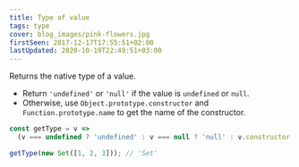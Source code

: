 ```yaml
---
title: Type of value
tags: type
cover: blog_images/pink-flowers.jpg
firstSeen: 2017-12-17T17:55:51+02:00
lastUpdated: 2020-10-19T22:49:51+03:00
---
```


Returns the native type of a value.

- Return `'undefined'` or `'null'` if the value is `undefined` or `null`.
- Otherwise, use `Object.prototype.constructor` and `Function.prototype.name` to get the name of the constructor.

```js
const getType = v =>
  (v === undefined ? 'undefined' : v === null ? 'null' : v.constructor.name);
```

```js
getType(new Set([1, 2, 3])); // 'Set'
```
